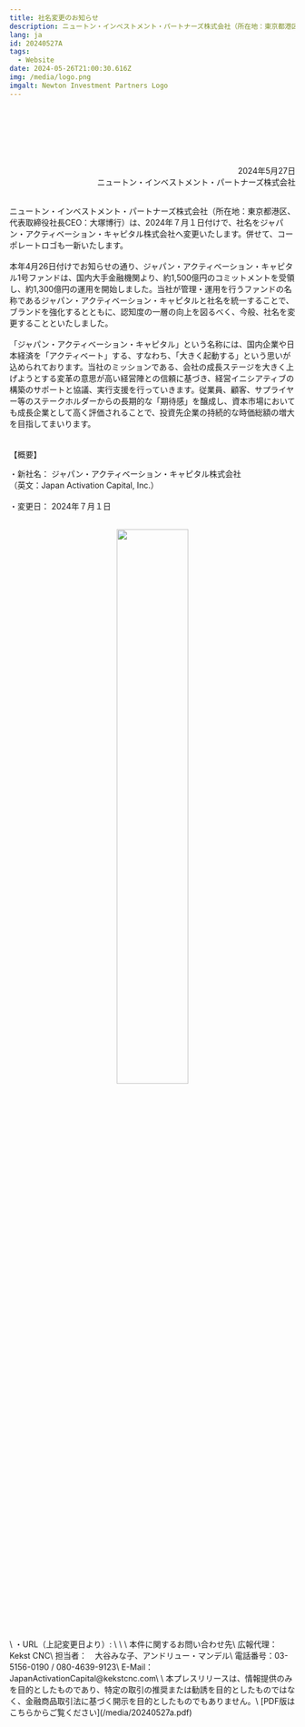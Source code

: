 ```yaml
---
title: 社名変更のお知らせ
description: ニュートン・インベストメント・パートナーズ株式会社（所在地：東京都港区、代表取締役社長CEO：大塚博行）は、2024年７月１日付けで、社名をジャパン・アクティベーション・キャピタル株式会社へ変更いたします。併せて、コーポレートロゴも一新いたします。
lang: ja
id: 20240527A
tags:
  - Website
date: 2024-05-26T21:00:30.616Z
img: /media/logo.png
imgalt: Newton Investment Partners Logo
---
```

<div style="text-align: right;">
<br><br><br><br><br><br>
2024年5月27日<br>ニュートン・インベストメント・パートナーズ株式会社
</div>

\
ニュートン・インベストメント・パートナーズ株式会社（所在地：東京都港区、代表取締役社長CEO：大塚博行）は、2024年７月１日付けで、社名をジャパン・アクティベーション・キャピタル株式会社へ変更いたします。併せて、コーポレートロゴも一新いたします。\
\
本年4月26日付けでお知らせの通り、ジャパン・アクティベーション・キャピタル1号ファンドは、国内大手金融機関より、約1,500億円のコミットメントを受領し、約1,300億円の運用を開始しました。当社が管理・運用を行うファンドの名称であるジャパン・アクティベーション・キャピタルと社名を統一することで、ブランドを強化するとともに、認知度の一層の向上を図るべく、今般、社名を変更することといたしました。\
\
「ジャパン・アクティベーション・キャピタル」という名称には、国内企業や日本経済を「アクティベート」する、すなわち、「大きく起動する」という思いが込められております。当社のミッションである、会社の成長ステージを大きく上げようとする変革の意思が高い経営陣との信頼に基づき、経営イニシアティブの構築のサポートと協議、実行支援を行っていきます。従業員、顧客、サプライヤー等のステークホルダーからの長期的な「期待感」を醸成し、資本市場においても成長企業として高く評価されることで、投資先企業の持続的な時価総額の増大を目指してまいります。\
\
\
【概要】

・新社名：   ジャパン・アクティベーション・キャピタル株式会社\
（英文：Japan Activation Capital, Inc.）\
\
・変更日：   2024年７月１日
<div align="center">
<br>
<img src= "/media/JAC_logo_p0_RGB.png" width="50%">
</div>
\
・URL（上記変更日より）: <https://japanactivationcapital.com/>\
\
\
本件に関するお問い合わせ先\
広報代理：　Kekst CNC\
担当者：　大谷みな子、アンドリュー・マンデル\
電話番号：03-5156-0190 / 080-4639-9123\
E-Mail：JapanActivationCapital@kekstcnc.com\
\
本プレスリリースは、情報提供のみを目的としたものであり、特定の取引の推奨または勧誘を目的としたものではなく、金融商品取引法に基づく開示を目的としたものでもありません。\
[PDF版はこちらからご覧ください](/media/20240527a.pdf)
